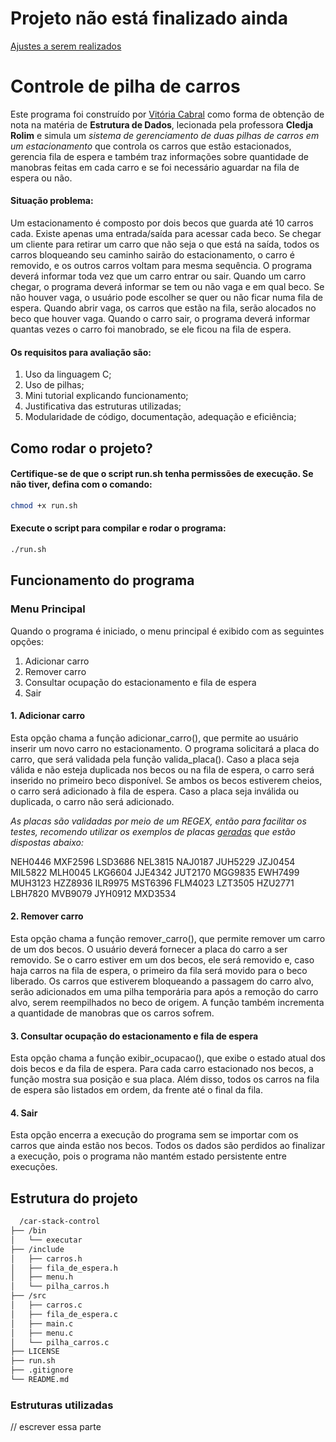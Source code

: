 # Projeto não está finalizado ainda

[Ajustes a serem realizados](https://github.com/viitoriamoreirac/car-stack-control/issues/1)

# Controle de pilha de carros

Este programa foi construído por [Vitória Cabral](github.com/viitoriamoreirac) como forma de obtenção de nota na matéria de **Estrutura de Dados**, lecionada pela professora **Cledja Rolim** e simula um *sistema de gerenciamento de duas pilhas de carros em um estacionamento* que controla os carros que estão estacionados, gerencia fila de espera e também traz informações sobre quantidade de manobras feitas em cada carro e se foi necessário aguardar na fila de espera ou não.

#### Situação problema:

Um estacionamento é composto por dois becos que guarda até 10 carros cada. Existe apenas uma entrada/saída para acessar cada beco. Se chegar um cliente para retirar um carro que não seja o que está na saída, todos os carros bloqueando seu caminho sairão do estacionamento, o carro é removido, e os outros carros voltam para mesma sequência. O programa deverá informar toda vez que um carro entrar ou sair.
Quando um carro chegar, o programa deverá informar se tem ou não vaga e em qual beco. Se não houver vaga, o usuário pode escolher se quer ou não ficar numa fila de espera. Quando abrir vaga, os carros que estão na fila, serão alocados no beco que houver vaga. Quando o carro sair, o programa deverá informar quantas vezes o carro foi manobrado, se ele ficou na fila de espera.

#### Os requisitos para avaliação são:

1. Uso da linguagem C;
2. Uso de pilhas;
3. Mini tutorial explicando funcionamento;
4. Justificativa das estruturas utilizadas;
5. Modularidade de código, documentação, adequação e eficiência;

## Como rodar o projeto? 
#### Certifique-se de que o script run.sh tenha permissões de execução. Se não tiver, defina com o comando:
  ```bash
  chmod +x run.sh
  ```
#### Execute o script para compilar e rodar o programa:
  ```bash
  ./run.sh
  ```

## Funcionamento do programa

### Menu Principal

Quando o programa é iniciado, o menu principal é exibido com as seguintes opções:

1. Adicionar carro
2. Remover carro
3. Consultar ocupação do estacionamento e fila de espera
4. Sair

#### 1. Adicionar carro
Esta opção chama a função adicionar_carro(), que permite ao usuário inserir um novo carro no estacionamento. O programa solicitará a placa do carro, que será validada pela função valida_placa(). Caso a placa seja válida e não esteja duplicada nos becos ou na fila de espera, o carro será inserido no primeiro beco disponível. Se ambos os becos estiverem cheios, o carro será adicionado à fila de espera. Caso a placa seja inválida ou duplicada, o carro não será adicionado.

*As placas são validadas por meio de um REGEX, então para facilitar os testes, recomendo utilizar os exemplos de placas [geradas](https://www.4devs.com.br/gerador_de_placa_automoveis) que estão dispostas abaixo:*

  NEH0446 MXF2596 LSD3686 NEL3815 NAJ0187 JUH5229 JZJ0454 MIL5822 MLH0045 LKG6604 JJE4342 JUT2170 MGG9835 EWH7499 MUH3123 HZZ8936 ILR9975 MST6396 FLM4023 LZT3505 HZU2771 LBH7820 MVB9079 JYH0912 MXD3534

#### 2. Remover carro
Esta opção chama a função remover_carro(), que permite remover um carro de um dos becos. O usuário deverá fornecer a placa do carro a ser removido. Se o carro estiver em um dos becos, ele será removido e, caso haja carros na fila de espera, o primeiro da fila será movido para o beco liberado. Os carros que estiverem bloqueando a passagem do carro alvo, serão adicionados em uma pilha temporária para após a remoção do carro alvo, serem reempilhados no beco de origem. A função também incrementa a quantidade de manobras que os carros sofrem.

#### 3. Consultar ocupação do estacionamento e fila de espera
Esta opção chama a função exibir_ocupacao(), que exibe o estado atual dos dois becos e da fila de espera. Para cada carro estacionado nos becos, a função mostra sua posição e sua placa. Além disso, todos os carros na fila de espera são listados em ordem, da frente até o final da fila.

#### 4. Sair
Esta opção encerra a execução do programa sem se importar com os carros que ainda estão nos becos. Todos os dados são perdidos ao finalizar a execução, pois o programa não mantém estado persistente entre execuções.

## Estrutura do projeto

```bash
  /car-stack-control
├── /bin
│   └── executar
├── /include
│   ├── carros.h
│   ├── fila_de_espera.h
│   ├── menu.h
│   └── pilha_carros.h
├── /src
│   ├── carros.c
│   ├── fila_de_espera.c
│   ├── main.c
│   ├── menu.c
│   └── pilha_carros.c
├── LICENSE
├── run.sh
├── .gitignore
└── README.md

```
  ### Estruturas utilizadas

  // escrever essa parte

